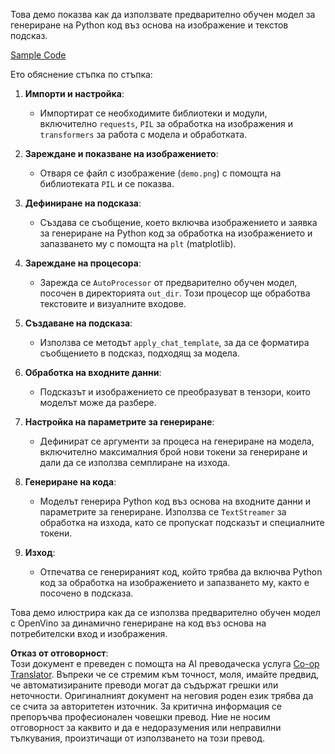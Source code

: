 <!--
CO_OP_TRANSLATOR_METADATA:
{
  "original_hash": "d7d7afa242a4a041ff4193546d4baf16",
  "translation_date": "2025-07-17T05:05:46+00:00",
  "source_file": "md/02.Application/04.Vision/Phi3/E2E_OpenVino_Phi3Vision.md",
  "language_code": "bg"
}
-->
Това демо показва как да използвате предварително обучен модел за генериране на Python код въз основа на изображение и текстов подсказ.

[Sample Code](../../../../../../code/06.E2E/E2E_OpenVino_Phi3-vision.ipynb)

Ето обяснение стъпка по стъпка:

1. **Импорти и настройка**:
   - Импортират се необходимите библиотеки и модули, включително `requests`, `PIL` за обработка на изображения и `transformers` за работа с модела и обработката.

2. **Зареждане и показване на изображението**:
   - Отваря се файл с изображение (`demo.png`) с помощта на библиотеката `PIL` и се показва.

3. **Дефиниране на подсказа**:
   - Създава се съобщение, което включва изображението и заявка за генериране на Python код за обработка на изображението и запазването му с помощта на `plt` (matplotlib).

4. **Зареждане на процесора**:
   - Зарежда се `AutoProcessor` от предварително обучен модел, посочен в директорията `out_dir`. Този процесор ще обработва текстовите и визуалните входове.

5. **Създаване на подсказа**:
   - Използва се методът `apply_chat_template`, за да се форматира съобщението в подсказ, подходящ за модела.

6. **Обработка на входните данни**:
   - Подсказът и изображението се преобразуват в тензори, които моделът може да разбере.

7. **Настройка на параметрите за генериране**:
   - Дефинират се аргументи за процеса на генериране на модела, включително максималния брой нови токени за генериране и дали да се използва семплиране на изхода.

8. **Генериране на кода**:
   - Моделът генерира Python код въз основа на входните данни и параметрите за генериране. Използва се `TextStreamer` за обработка на изхода, като се пропускат подсказът и специалните токени.

9. **Изход**:
   - Отпечатва се генерираният код, който трябва да включва Python код за обработка на изображението и запазването му, както е посочено в подсказа.

Това демо илюстрира как да се използва предварително обучен модел с OpenVino за динамично генериране на код въз основа на потребителски вход и изображения.

**Отказ от отговорност**:  
Този документ е преведен с помощта на AI преводаческа услуга [Co-op Translator](https://github.com/Azure/co-op-translator). Въпреки че се стремим към точност, моля, имайте предвид, че автоматизираните преводи могат да съдържат грешки или неточности. Оригиналният документ на неговия роден език трябва да се счита за авторитетен източник. За критична информация се препоръчва професионален човешки превод. Ние не носим отговорност за каквито и да е недоразумения или неправилни тълкувания, произтичащи от използването на този превод.
